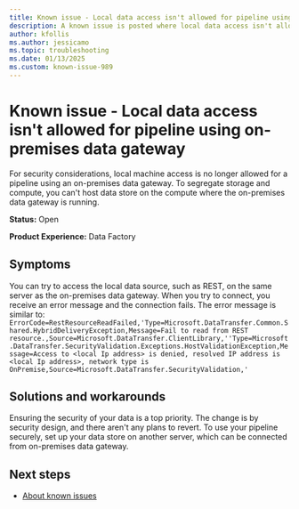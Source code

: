 ```yaml
---
title: Known issue - Local data access isn't allowed for pipeline using on-premises data gateway
description: A known issue is posted where local data access isn't allowed for a pipeline using an on-premises data gateway.
author: kfollis
ms.author: jessicamo
ms.topic: troubleshooting  
ms.date: 01/13/2025
ms.custom: known-issue-989
---
```


# Known issue - Local data access isn't allowed for pipeline using on-premises data gateway

For security considerations, local machine access is no longer allowed for a pipeline using an on-premises data gateway. To segregate storage and compute, you can't host data store on the compute where the on-premises data gateway is running.

**Status:** Open

**Product Experience:** Data Factory

## Symptoms

You can try to access the local data source, such as REST, on the same server as the on-premises data gateway. When you try to connect, you receive an error message and the connection fails. The error message is similar to: `ErrorCode=RestResourceReadFailed,'Type=Microsoft.DataTransfer.Common.Shared.HybridDeliveryException,Message=Fail to read from REST resource.,Source=Microsoft.DataTransfer.ClientLibrary,''Type=Microsoft.DataTransfer.SecurityValidation.Exceptions.HostValidationException,Message=Access to <local Ip address> is denied, resolved IP address is <local Ip address>, network type is OnPremise,Source=Microsoft.DataTransfer.SecurityValidation,'`

## Solutions and workarounds

Ensuring the security of your data is a top priority. The change is by security design, and there aren't any plans to revert. To use your pipeline securely, set up your data store on another server, which can be connected from on-premises data gateway.

## Next steps

- [About known issues](https://support.fabric.microsoft.com/known-issues)